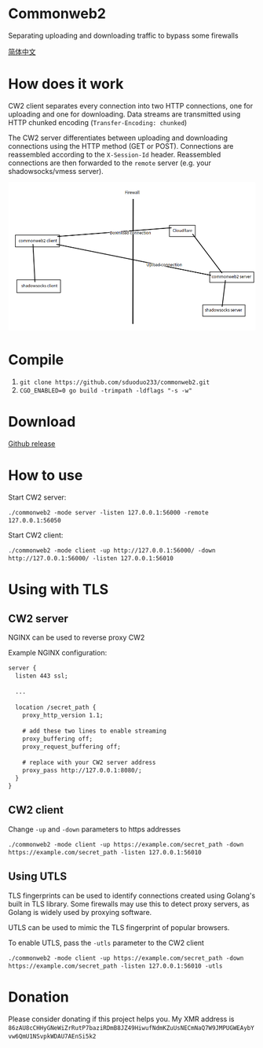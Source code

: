 # Commonweb2
Separating uploading and downloading traffic to bypass some firewalls

[简体中文](https://github.com/sduoduo233/commonweb2/blob/master/README_zh_cn.md)

# How does it work
CW2 client separates every connection into two HTTP connections, one for uploading and one for downloading. Data streams are transmitted using HTTP chunked encoding (`Transfer-Encoding: chunked`)

The CW2 server differentiates between uploading and downloading connections using the HTTP method (GET or POST). Connections are reassembled according to the `X-Session-Id` header. Reassembled connections are then forwarded to the `remote` server (e.g. your shadowsocks/vmess server).

![img](https://github.com/sduoduo233/commonweb2/raw/master/commonweb2.png)

# Compile
1. `git clone https://github.com/sduoduo233/commonweb2.git`
2. `CGO_ENABLED=0 go build -trimpath -ldflags "-s -w"`

# Download
[Github release](https://github.com/sduoduo233/commonweb2/releases)

# How to use
Start CW2 server:

```
./commonweb2 -mode server -listen 127.0.0.1:56000 -remote 127.0.0.1:56050
```

Start CW2 client:

```
./commonweb2 -mode client -up http://127.0.0.1:56000/ -down http://127.0.0.1:56000/ -listen 127.0.0.1:56010
```

# Using with TLS

## CW2 server

NGINX can be used to reverse proxy CW2

Example NGINX configuration:

```
server {
  listen 443 ssl;

  ...

  location /secret_path {
    proxy_http_version 1.1;
    
    # add these two lines to enable streaming
    proxy_buffering off;
    proxy_request_buffering off;

    # replace with your CW2 server address
    proxy_pass http://127.0.0.1:8080/;
  }
}
```

## CW2 client

Change `-up` and `-down` parameters to https addresses

```
./commonweb2 -mode client -up https://example.com/secret_path -down https://example.com/secret_path -listen 127.0.0.1:56010
```

## Using UTLS

TLS fingerprints can be used to identify connections created using Golang's built in TLS library. Some firewalls may use this to detect proxy servers, as Golang is widely used by proxying software.

UTLS can be used to mimic the TLS fingerprint of popular browsers.

To enable UTLS, pass the `-utls` parameter to the CW2 client

```
./commonweb2 -mode client -up https://example.com/secret_path -down https://example.com/secret_path -listen 127.0.0.1:56010 -utls
```

# Donation

Please consider donating if this project helps you. My XMR address is `86zAU8cCHHyGNeWiZrRutP7baziRDmB8JZ49HiwufNdmKZuUsNECmNaQ7W9JMPUGWEAybYvw6QmU1NSvpkWDAU7AEnSi5k2`